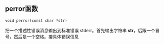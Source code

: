 ## perror函数

```
void perror(const char *str)
```

把一个描述性错误消息输出到标准错误 stderr。首先输出字符串 **str**，后跟一个冒号，然后是一个空格。接具体错误信息

